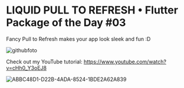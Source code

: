 # LIQUID PULL TO REFRESH • Flutter Package of the Day #03

Fancy Pull to Refresh makes your app look sleek and fun :D

![githubfoto](https://user-images.githubusercontent.com/29016489/140927507-1dc93559-47ce-47ba-af6b-86702d7e2f11.png)

Check out my YouTube tutorial: https://www.youtube.com/watch?v=cHh0_Y3oEJ8

![ABBC48D1-D22B-4ADA-8524-1BDE2A62A839](https://user-images.githubusercontent.com/29016489/140927631-506198b8-0231-44e9-a3b3-80cd6d4ec237.JPG)
